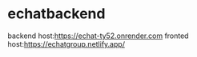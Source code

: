 # echatbackend
backend host:https://echat-ty52.onrender.com
fronted host:https://echatgroup.netlify.app/
